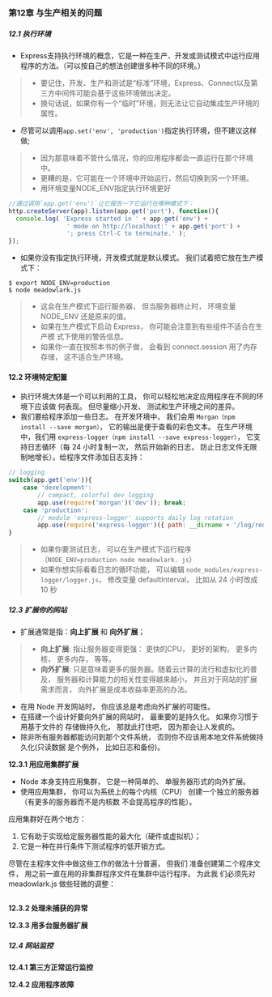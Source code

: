### 第12章  与生产相关的问题
##### 12.1 执行环境
- Express支持执行环境的概念，它是一种在生产、开发或测试模式中运行应用程序的方法。（可以按自己的想法创建很多种不同的环境。）
> - 要记住，开发、生产和测试是“标准”环境，Express、Connect以及第三方中间件可能会基于这些环境做出决定。
> - 换句话说，如果你有一个“临时”环境，则无法让它自动集成生产环境的属性。

- 尽管可以调用`app.set('env', 'production')`指定执行环境，但不建议这样做;
> - 因为那意味着不管什么情况，你的应用程序都会一直运行在那个环境中。
> - 更糟的是，它可能在一个环境中开始运行，然后切换到另一个环境。
> - 用环境变量NODE_ENV指定执行环境更好
```javascript
//通过调用`app.get('env')`让它报告一下它运行在哪种模式下：
http.createServer(app).listen(app.get('port'), function(){
  console.log( 'Express started in ' + app.get('env') +
                ' mode on http://localhost:' + app.get('port') +
                '; press Ctrl-C to terminate.' );
});
```
- 如果你没有指定执行环境，开发模式就是默认模式。 我们试着把它放在生产模式下：
```shell
$ export NODE_ENV=production
$ node meadowlark.js
```
> - 这会在生产模式下运行服务器， 但当服务器终止时， 环境变量 NODE_ENV 还是原来的值。
> - 如果在生产模式下启动 Express， 你可能会注意到有些组件不适合在生产模
式下使用的警告信息。
> - 如果你一直在按照本书的例子做， 会看到 connect.session 用了内存存储， 这不适合生产环境。


#### 12.2 环境特定配置
- 执行环境大体是一个可以利用的工具， 你可以轻松地决定应用程序在不同的环境下应该做
何表现。 但尽量缩小开发、 测试和生产环境之间的差异。
- 我们要给程序添加一些日志。 在开发环境中， 我们会用 `Morgan（npm install --save morgan）`， 它的输出是便于查看的彩色文本。 在生产环境中，我们用 `express-logger（npm install --save express-logger）`， 它支持日志循环（每 24 小时复制一次， 然后开始新的日志， 防止日志文件无限制地增长）。给程序文件添加日志支持：
```javascript
// logging
switch(app.get('env')){
    case 'development':
    	// compact, colorful dev logging
    	app.use(require('morgan')('dev')); break;
    case 'production':
        // module 'express-logger' supports daily log rotation
        app.use(require('express-logger')({ path: __dirname + '/log/requests.log'}));   break;
}
```
> - 如果你要测试日志， 可以在生产模式下运行程序（`NODE_ENV=production node meadowlark.
js`）
> - 如果你想实际看看日志的循环功能， 可以编辑 `node_modules/express-logger/logger.js`，
修改变量 defaultInterval， 比如从 24 小时改成 10 秒

##### 12.3 扩展你的网站
- 扩展通常是指：**向上扩展** 和 **向外扩展**；
> - **向上扩展**: 指让服务器变得更强： 更快的CPU， 更好的架构， 更多内核， 更多内存， 等等。
> - **向外扩展**: 只是意味着更多的服务器。随着云计算的流行和虚拟化的普及， 服务器和计算能力的相关性变得越来越小， 并且对于网站的扩展需求而言， 向外扩展是成本收益率更高的办法。
- 在用 Node 开发网站时， 你应该总是考虑向外扩展的可能性。
- 在搭建一个设计好要向外扩展的网站时， 最重要的是持久化。 如果你习惯于用基于文件的
存储做持久化， 那就此打住吧， 因为那会让人发疯的。
- 除非所有服务器都能访问到那个文件系统， 否则你不应该用本地文件系统做持久化(只读数据
是个例外， 比如日志和备份)。

**12.3.1 用应用集群扩展**
- Node 本身支持应用集群， 它是一种简单的、 单服务器形式的向外扩展。
- 使用应用集群， 你可以为系统上的每个内核（CPU） 创建一个独立的服务器（有更多的服务器而不是内核数
不会提高程序的性能）。

应用集群好在两个地方：
1. 它有助于实现给定服务器性能的最大化（硬件或虚拟机）；
2. 它是一种在并行条件下测试程序的低开销方式。

尽管在主程序文件中做这些工作的做法十分普遍， 但我们
准备创建第二个程序文件， 用之前一直在用的非集群程序文件在集群中运行程序。 为此我
们必须先对 meadowlark.js 做些轻微的调整：
```javascript

```

**12.3.2 处理未捕获的异常**


**12.3.3 用多台服务器扩展**


##### 12.4 网站监控

**12.4.1 第三方正常运行监控**

**12.4.2 应用程序故障**
